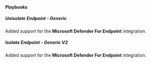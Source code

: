 
#### Playbooks
##### Unisolate Endpoint - Generic
Added support for the **Microsoft Defender For Endpoint** integration.
##### Isolate Endpoint - Generic V2
Added support for the **Microsoft Defender For Endpoint** integration.
